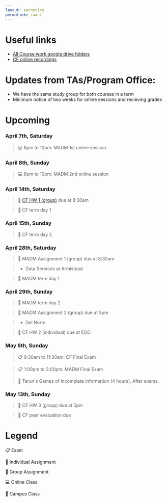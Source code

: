 ```yaml
---
layout: aacnotice
permalink: /aac/
---
```


# Useful links
* [All Course work google drive folders](https://drive.google.com/drive/u/1/folders/1mYYYbyB3R1y9sBMQAwEXjPEb63WUc4CH)
* [CF online recordings](https://drive.google.com/drive/folders/1X7yVbCScdB6gCNLyVEgFAQ7XfKT9nFCn)

# Updates from TAs/Program Office:
* We have the same study group for both courses in a term
* Minimum notice of two weeks for online sessions and recieving grades

# Upcoming

### April 7th, Saturday
> :computer: 8pm to 10pm: MADM 1st online session

### April 8th, Sunday
> :computer: 8pm to 10pm: MADM 2nd online session

### April 14th, Saturday
> :busts_in_silhouette: [CF HW 1 (group)](http://lms2.exchange.isb.edu/mod/resource/view.php?id=55501) due at 8:30am

> :notebook: CF term day 1

### April 15th, Sunday
> :notebook: CF term day 2

### April 28th, Saturday
> :busts_in_silhouette: MADM Assignment 1 (group) due at 8:30am

> * Data Services at Armistead

> :notebook: MADM term day 1

### April 29th, Sunday
> :notebook: MADM term day 2

> :busts_in_silhouette: MADM Assignment 2 (group) due at 5pm

> * Del Norte

> :bust_in_silhouette: CF HW 2 (individual) due at EOD

### May 6th, Sunday
> :clipboard: 9:30am to 11:30am: CF Final Exam

> :clipboard: 1:00pm to 3:00pm: MADM Final Exam

> :notebook: Tarun's Games of Incomplete Information (4 hours), After exams.

### May 13th, Sunday
> :busts_in_silhouette: CF HW 3 (group) due at 5pm

> :bust_in_silhouette: CF peer evaluation due


# Legend
:clipboard: Exam

:bust_in_silhouette: Individual Assignment

:busts_in_silhouette: Group Assignment

:computer: Online Class

:notebook: Campus Class
